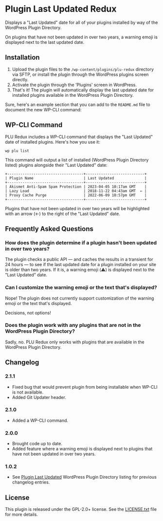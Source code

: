# Plugin Last Updated Redux

Displays a "Last Updated" date for all of your plugins installed by way of the WordPress Plugin Directory.

On plugins that have not been updated in over two years, a warning emoji is displayed next to the last updated date.

## Installation

1. Upload the plugin files to the `/wp-content/plugins/plu-redux` directory via SFTP, or install the plugin through the WordPress plugins screen directly.
2. Activate the plugin through the 'Plugins' screen in WordPress.
3. That's it! The plugin will automatically display the last updated date for installed plugins available in the WordPress Plugin Directory.

Sure, here's an example section that you can add to the `README.md` file to document the new WP-CLI command:

## WP-CLI Command

PLU Redux includes a WP-CLI command that displays the "Last Updated" date of installed plugins. Here's how you use it:

```
wp plu list
```

This command will output a list of installed (WordPress Plugin Directory listed) plugins alongside their "Last Updated" date:

```
+-----------------------------------+---------------------------+
| Plugin Name                       | Last Updated              |
+-----------------------------------+---------------------------+
| Akismet Anti-Spam Spam Protection | 2023-04-05 10:17am GMT    |
| Lazy Load                         | 2018-11-22 04:43am GMT  ← |
| Proxy Cache Purge                 | 2022-06-09 10:57pm GMT    |
+-----------------------------------+---------------------------+
```

Plugins that have not been updated in over two years will be highlighted with an arrow (←) to the right of the "Last Updated" date.

## Frequently Asked Questions

### How does the plugin determine if a plugin hasn't been updated in over two years?

The plugin checks a public API — and caches the results in a transient for 24 hours — to see if the last updated date for a plugin installed on your site is older than two years. If it is, a warning emoji (⚠️) is displayed next to the "Last Updated" date.

### Can I customize the warning emoji or the text that's displayed?

Nope! The plugin does not currently support customization of the warning emoji or the text that's displayed.

Decisions, not options!

### Does the plugin work with any plugins that are not in the WordPress Plugin Directory?

Sadly, no. PLU Redux only works with plugins that are available in the WordPress Plugin Directory.

## Changelog

### 2.1.1
* Fixed bug that would prevent plugin from being installable when WP-CLI is not available.
* Added Git Updater header.

### 2.1.0
* Added a WP-CLI command.

### 2.0.0
* Brought code up to date.
* Added feature where a warning emoji is displayed next to plugins that have not been updated in over two years.

### 1.0.2
* See [Plugin Last Updated](https://wordpress.org/plugins/plugin-last-updated/) WordPress Plugin Directory listing for previous changelog entries.

## License

This plugin is released under the GPL-2.0+ license. See the [LICENSE.txt](LICENSE.txt) file for more details.
